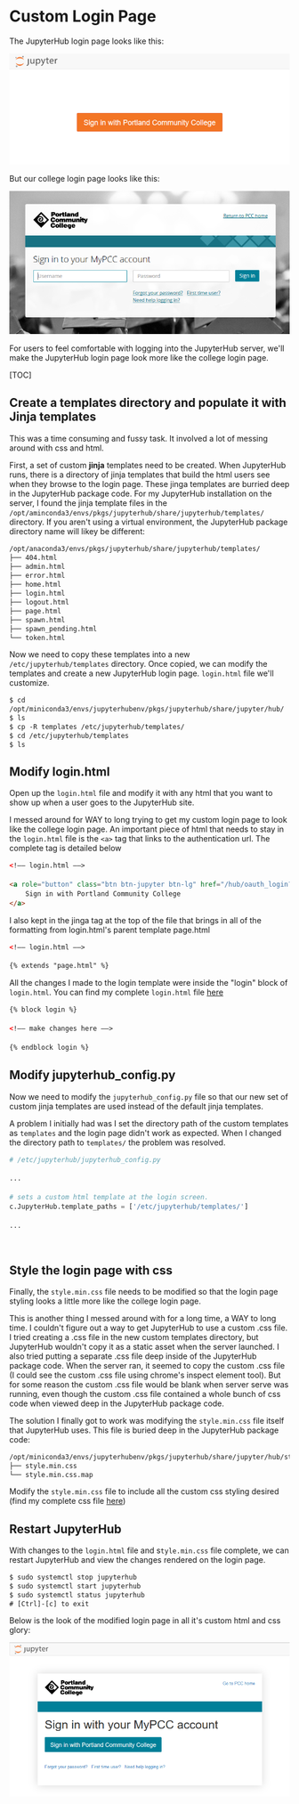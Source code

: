 # Custom Login Page

The JupyterHub login page looks like this:

![jupyterhub login page](images/login_with_google.PNG)

But our college login page looks like this:

![jupyterhub login page](images/college_login_page.PNG)

For users to feel comfortable with logging into the JupyterHub server, we'll make the JupyterHub login page look more like the college login page.

[TOC]

## Create a templates directory and populate it with Jinja templates

This was a time consuming and fussy task. It involved a lot of messing around with css and html.

First, a set of custom **jinja** templates need to be created. When JupyterHub runs, there is a directory of jinja templates that build the html users see when they browse to the login page. These jinga templates are burried deep in the JupyterHub package code. For my JupyterHub installation on the server, I found the jinja template files in the ```/opt/aminconda3/envs/pkgs/jupyterhub/share/jupyterhub/templates/``` directory. If you aren't using a virtual environment, the JupyterHub package directory name will likey be different:

```text
/opt/anaconda3/envs/pkgs/jupyterhub/share/jupyterhub/templates/
├── 404.html
├── admin.html
├── error.html
├── home.html
├── login.html
├── logout.html
├── page.html
├── spawn.html
├── spawn_pending.html
└── token.html
```

Now we need to copy these templates into a new ```/etc/jupyterhub/templates``` directory. Once copied, we can modify the templates and create a new JupyterHub login page. ```login.html``` file we'll customize.

```text
$ cd /opt/miniconda3/envs/jupyterhubenv/pkgs/jupyterhub/share/jupyter/hub/
$ ls
$ cp -R templates /etc/jupyterhub/templates/
$ cd /etc/jupyterhub/templates
$ ls
```

## Modify login.html

Open up the ```login.html``` file and modify it with any html that you want to show up when a user goes to the JupyterHub site.

I messed around for WAY to long trying to get my custom login page to look like the college login page. An important piece of html that needs to stay in the ```login.html``` file is the ```<a>``` tag that links to the authentication url. The complete tag is detailed below

```html
<!–– login.html ––>

<a role="button" class="btn btn-jupyter btn-lg" href="/hub/oauth_login?next=">
    Sign in with Portland Community College
</a>
```

I also kept in the jinga tag at the top of the file that brings in all of the formatting from login.html's parent template page.html

```html
<!–– login.html ––>

{% extends "page.html" %}
```


All the changes I made to the login template were inside the "login" block of ```login.html```. You can find my complete ```login.html``` file [here](https://github.com/ProfessorKazarinoff/jupyterhub-engr114/blob/master/templates/login.html)

```html
{% block login %}

<!–– make changes here ––>

{% endblock login %}
```

## Modify jupyterhub_config.py

Now we need to modify the ```jupyterhub_config.py``` file so that our new set of custom jinja templates are used instead of the default jinja templates.

A problem I initially had was I set the directory path of the custom templates as ```templates``` and the login page didn't work as expected. When I changed the directory path to ```templates/``` the problem was resolved.

```python
# /etc/jupyterhub/jupyterhub_config.py

...

# sets a custom html template at the login screen.
c.JupyterHub.template_paths = ['/etc/jupyterhub/templates/']

...

```

<br>

## Style the login page with css

Finally, the ```style.min.css``` file needs to be modified so that the login page styling looks a little more like the college login page.

This is another thing I messed around with for a long time, a WAY to long time. I couldn't figure out a way to get JupyterHub to use a custom .css file. I tried creating a .css file in the new custom templates directory, but JupyterHub wouldn't copy it as a static asset when the server launched. I also tried putting a separate .css file deep inside of the JupyterHub package code. When the server ran, it seemed to copy the custom .css file (I could see the custom .css file using chrome's inspect element tool). But for some reason the custom .css file would be blank when server serve was running, even though the custom .css file contained a whole bunch of css code when viewed deep in the JupyterHub package code.

The solution I finally got to work was modifying the ```style.min.css``` file itself that JupyterHub uses. This file is buried deep in the JupyterHub package code:

```
/opt/miniconda3/envs/jupyterhubenv/pkgs/jupyterhub/share/jupyter/hub/static/css/
├── style.min.css
└── style.min.css.map
```

Modify the ```style.min.css``` file to include all the custom css styling desired (find my complete css file [here](https://github.com/ProfessorKazarinoff/jupyterhub-engr114/blob/master/style.min.css)) 

## Restart JupyterHub

With changes to the ```login.html``` file and s```tyle.min.css``` file complete, we can restart JupyterHub and view the changes rendered on the login page.

```text
$ sudo systemctl stop jupyterhub
$ sudo systemctl start jupyterhub
$ sudo systemctl status jupyterhub
# [Ctrl]-[c] to exit
```

Below is the look of the modified login page in all it's custom html and css glory:

![login page image](images/custom_login_page.PNG)

<br>
